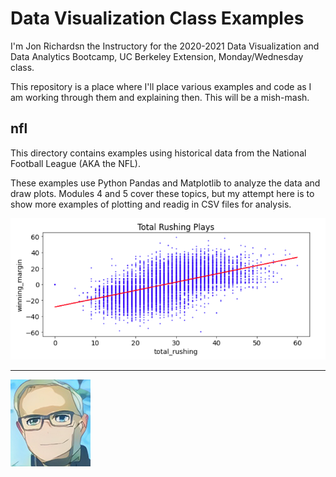 # Data Visualization Class Examples

I'm Jon Richardsn the Instructory for the 2020-2021 Data Visualization and Data Analytics Bootcamp, UC Berkeley Extension, Monday/Wednesday class.

This repository is a place where I'll place various examples and code as I am working through them and explaining then. This will be a mish-mash.

## nfl

This directory contains examples using historical data from the National Football League (AKA the NFL). 

These examples use Python Pandas and Matplotlib to analyze the data and draw plots. Modules 4 and 5 cover these topics, but my attempt here is to show more examples of plotting and readig in CSV files for analysis. 

 ![NFL Total Rushing Plays](nfl/Images/nfl_stats1_total_rushing.png)
 
 -------
 
 ![The Instructor](Images/jon.png)

